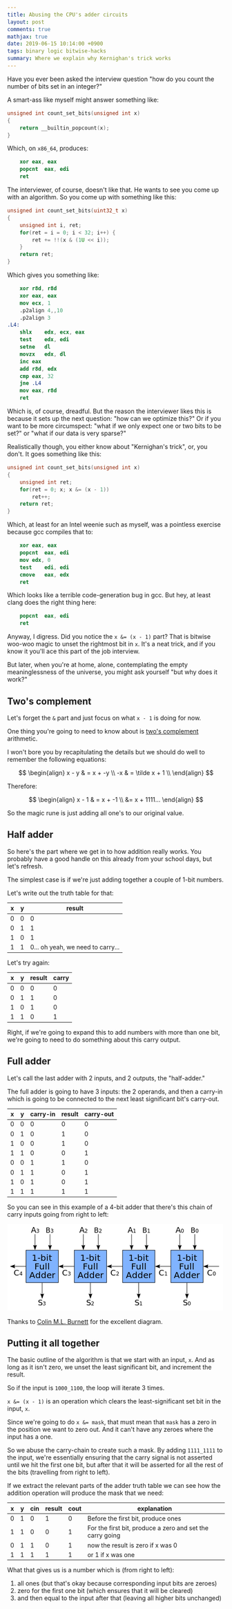 ```yaml
---
title: Abusing the CPU's adder circuits
layout: post
comments: true
mathjax: true
date: 2019-06-15 10:14:00 +0900
tags: binary logic bitwise-hacks
summary: Where we explain why Kernighan's trick works
---
```



Have you ever been asked the interview question "how do you count the number of
bits set in an integer?"

A smart-ass like myself might answer something like:

```c
unsigned int count_set_bits(unsigned int x)
{
	return __builtin_popcount(x);
}
```

Which, on `x86_64`, produces:
```nasm
	xor	eax, eax
	popcnt	eax, edi
	ret
```

The interviewer, of course, doesn't like that. He wants to see you come up with
an algorithm. So you come up with something like this:

```c
unsigned int count_set_bits(uint32_t x)
{
	unsigned int i, ret;
	for(ret = i = 0; i < 32; i++) {
		ret += !!(x & (1U << i));
	}
	return ret;
}
```

Which gives you something like:
```nasm
	xor	r8d, r8d
	xor	eax, eax
	mov	ecx, 1
	.p2align 4,,10
	.p2align 3
.L4:
	shlx	edx, ecx, eax
	test	edx, edi
	setne	dl
	movzx	edx, dl
	inc	eax
	add	r8d, edx
	cmp	eax, 32
	jne	.L4
	mov	eax, r8d
	ret
```

Which is, of course, dreadful. But the reason the interviewer likes this is
because it sets up the next question: "how can we optimize this?" Or if you
want to be more circumspect: "what if we only expect one or two bits to be
set?" or "what if our data is very sparse?"

Realistically though, you either know about "Kernighan's trick", or, you don't.
It goes something like this:
```c
unsigned int count_set_bits(unsigned int x)
{
	unsigned int ret;
	for(ret = 0; x; x &= (x - 1))
		ret++;
	return ret;
}

```

Which, at least for an Intel weenie such as myself, was a pointless exercise
because gcc compiles that to:
```nasm
	xor	eax, eax
	popcnt	eax, edi
	mov	edx, 0
	test	edi, edi
	cmove	eax, edx
	ret
```

Which looks like a terrible code-generation bug in gcc. But hey, at least clang
does the right thing here:
```nasm
	popcnt	eax, edi
	ret
```

Anyway, I digress. Did you notice the `x &= (x - 1)` part? That is bitwise
woo-woo magic to unset the rightmost bit in `x`. It's a neat trick, and if you
know it you'll ace this part of the job interview.

But later, when you're at home, alone, contemplating the empty meaninglessness
of the universe, you might ask yourself "but why does it work?"

## Two's complement
Let's forget the `&` part and just focus on what `x - 1` is doing for now.

One thing you're going to need to know about is
[two's complement](https://en.wikipedia.org/wiki/Two%27s_complement)
arithmetic.

I won't bore you by recapitulating the details but we should do well to
remember the following equations:

$$
\begin{align}
x - y & = x + -y \\
-x & = \tilde x + 1 \\
\end{align}
$$

Therefore:

$$
\begin{align}
x - 1 & = x + -1 \\
&= x + 1111...
\end{align}
$$


So the magic rune is just adding all one's to our original value.

## Half adder
So here's the part where we get in to how addition really works. You probably
have a good handle on this already from your school days, but let's refresh.

The simplest case is if we're just adding together a couple of 1-bit numbers.

Let's write out the truth table for that:

| x | y | result |
|---|---|--------|
| 0 | 0 | 0      |
| 0 | 1 | 1      |
| 1 | 0 | 1      |
| 1 | 1 | 0... oh yeah, we need to carry... |

Let's try again:

| x | y | result | carry |
|---|---|--------|-------|
| 0 | 0 | 0      | 0     |
| 0 | 1 | 1      | 0     |
| 1 | 0 | 1      | 0     |
| 1 | 1 | 0      | 1     |

Right, if we're going to expand this to add numbers with more than one bit,
we're going to need to do something about this carry output.

## Full adder
Let's call the last adder with 2 inputs, and 2 outputs, the "half-adder."

The full adder is going to have 3 inputs: the 2 operands, and then a carry-in
which is going to be connected to the next least significant bit's carry-out.

| x | y | carry-in | result | carry-out |
|---|---|----------|--------|-----------|
| 0 | 0 | 0        | 0      | 0         |
| 0 | 1 | 0        | 1      | 0         |
| 1 | 0 | 0        | 1      | 0         |
| 1 | 1 | 0        | 0      | 1         |
| 0 | 0 | 1        | 1      | 0         |
| 0 | 1 | 1        | 0      | 1         |
| 1 | 0 | 1        | 0      | 1         |
| 1 | 1 | 1        | 1      | 1         |

So you can see in this example of a 4-bit adder that there's this chain of
carry inputs going from right to left:

![there](/assets/images/4-bit_ripple_carry_adder.png "4-bit ripple carry adder")

Thanks to [Colin M.L. Burnett](https://en.wikipedia.org/wiki/User:Cburnett)
for the excellent diagram.


## Putting it all together
The basic outline of the algorithm is that we start with an input, `x`. And as
long as it isn't zero, we unset the least significant bit, and increment the
result.

So if the input is `1000_1100`, the loop will iterate 3 times.

`x &= (x - 1)` is an operation which clears the least-significant set bit in
the input, `x`.

Since we're going to do `x &= mask`, that must mean that `mask` has a zero in
the position we want to zero out. And it can't have any zeroes where the input
has a one.

So we abuse the carry-chain to create such a mask. By adding `1111_1111` to the
input, we're essentially ensuring that the carry signal is not asserted until
we hit the first one bit, but after that it will be asserted for all the rest
of the bits (travelling from right to left).

If we extract the relevant parts of the adder truth table we can see how the
addition operation will produce the mask that we need:

| x | y | cin | result | cout | explanation |
|---|---|----------|--------|-----------|-------------|
| 0 | 1 | 0        | 1      | 0         | Before the first bit, produce ones |
| 1 | 1 | 0        | 0      | 1         | For the first bit, produce a zero and set the carry going |
| 0 | 1 | 1        | 0      | 1         | now the result is zero if x was 0
| 1 | 1 | 1        | 1      | 1         | or 1 if x was one

What that gives us is a number which is (from right to left):
1. all ones (but that's okay because corresponding input bits are zeroes)
2. zero for the first one bit (which ensures that it will be cleared)
3. and then equal to the input after that (leaving all higher bits unchanged)
